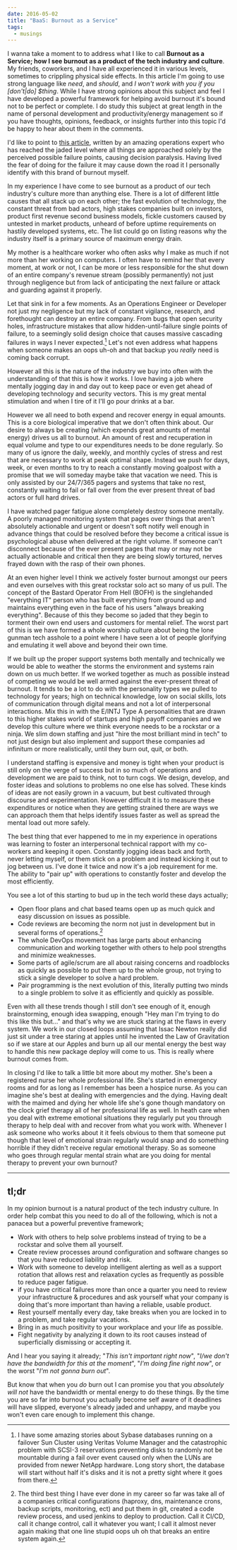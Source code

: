 ```yaml
---
date: 2016-05-02
title: "BaaS: Burnout as a Service"
tags:
  - musings
---
```


I wanna take a moment to to address what I like to call **Burnout as a Service; how I see burnout as a product of the tech industry and culture**. My friends, coworkers, and I have all experienced it in various levels, sometimes to crippling physical side effects. In this article I'm going to use strong language like _need_, and _should_, and _I won't work with you if you \[don't|do\] $thing_. While I have strong opinions about this subject and feel I have developed a powerful framework for helping avoid burnout it's bound not to be perfect or complete. I do study this subject at great length in the name of personal development and productivity/energy management so if you have thoughts, opinions, feedback, or insights further into this topic I'd be happy to hear about them in the comments.

I'd like to point to [this article](http://blog.lusis.org/blog/2016/04/28/the-flaw-in-all-things/), written by an amazing operations expert who has reached the jaded level where all things are approached solely by the perceived possible failure points, causing decision paralysis. Having lived the fear of doing for the failure it may cause down the road it I personally identify with this brand of burnout myself.

In my experience I have come to see burnout as a product of our tech industry's culture more than anything else. There is a lot of different little causes that all stack up on each other; the fast evolution of technology, the constant threat from bad actors, high stakes companies built on investors, product first revenue second business models, fickle customers caused by untested in market products, unheard of before uptime requirements on hastily developed systems, etc. The list could go on listing reasons why the industry itself is a primary source of maximum energy drain.

My mother is a healthcare worker who often asks why I make as much if not more than her working on computers. I often have to remind her that every moment, at work or not, I can be more or less responsible for the shut down of an entire company's revenue stream (possibly permanently) not just through negligence but from lack of anticipating the next failure or attack and guarding against it properly.

Let that sink in for a few moments. As an Operations Engineer or Developer not just my negligence but my lack of constant vigilance, research, and forethought can destroy an entire company. From bugs that open security holes, infrastructure mistakes that allow hidden-until-failure single points of failure, to a seemingly solid design choice that causes massive cascading failures in ways I never expected.[^1] Let's not even address what happens when someone makes an oops uh-oh and that backup you _really_ need is coming back corrupt.

However all this is the nature of the industry we buy into often with the understanding of that this is how it works. I love having a job where mentally jogging day in and day out to keep pace or even get ahead of developing technology and security vectors. This is my great mental stimulation and when I tire of it I'll go pour drinks at a bar.

However we all need to both expend and recover energy in equal amounts. This is a core biological imperative that we don't often think about. Our desire to always be creating (which expends great amounts of mental energy) drives us all to burnout. An amount of rest and recuperation in equal volume and type to our expenditures needs to be done regularly. So many of us ignore the daily, weekly, and monthly cycles of stress and rest that are necessary to work at peak optimal shape. Instead we push for days, week, or even months to try to reach a constantly moving goalpost with a promise that we will someday maybe take that vacation we need. This is only assisted by our 24/7/365 pagers and systems that take no rest, constantly waiting to fail or fall over from the ever present threat of bad actors or full hard drives.

I have watched pager fatigue alone completely destroy someone mentally. A poorly managed monitoring system that pages over things that aren't absolutely actionable and urgent or doesn't soft notify well enough in advance things that could be resolved before they become a critical issue is psychological abuse when delivered at the right volume. If someone can't disconnect because of the ever present pages that may or may not be actually actionable and critical then they are being slowly tortured, nerves frayed down with the rasp of their own phones.

At an even higher level I think we actively foster burnout amongst our peers and even ourselves with this great rockstar solo act so many of us pull. The concept of the Bastard Operator From Hell (BOFH) is the singlehanded "everything IT" person who has built everything from ground up and maintains everything even in the face of his users "always breaking everything". Because of this they become so jaded that they begin to torment their own end users and customers for mental relief. The worst part of this is we have formed a whole worship culture about being the lone gunman tech asshole to a point where I have seen a lot of people glorifying and emulating it well above and beyond their own time.

If we built up the proper support systems both mentally and technically we would be able to weather the storms the environment and systems rain down on us much better. If we worked together as much as possible instead of competing we would be well armed against the ever-present threat of burnout. It tends to be a lot to do with the personality types we pulled to technology for years; high on technical knowledge, low on social skills, lots of communication through digital means and not a lot of interpersonal interactions. Mix this in with the E/INTJ Type A personalities that are drawn to this higher stakes world of startups and high payoff companies and we develop this culture where we think everyone needs to be a rockstar or a ninja. We slim down staffing and just "hire the most brilliant mind in tech" to not just design but also implement and support these companies ad infinitum or more realistically, until they burn out, quit, or both.

I understand staffing is expensive and money is tight when your product is still only on the verge of success but in so much of operations and development we are paid to think, not to turn cogs. We design, develop, and foster ideas and solutions to problems no one else has solved. These kinds of ideas are not easily grown in a vacuum, but best cultivated through discourse and experimentation. However difficult it is to measure these expenditures or notice when they are getting strained there are ways we can approach them that helps identify issues faster as well as spread the mental load out more safely.

The best thing that ever happened to me in my experience in operations was learning to foster an interpersonal technical rapport with my co-workers and keeping it open. Constantly jogging ideas back and forth, never letting myself, or them stick on a problem and instead kicking it out to jog between us. I've done it twice and now it's a job requirement for me. The ability to "pair up" with operations to constantly foster and develop the most efficiently.

You see a lot of this starting to bud up in the tech world these days actually;

- Open floor plans and chat based teams open up as much quick and easy discussion on issues as possible.
- Code reviews are becoming the norm not just in development but in several forms of operations.[^2]
- The whole DevOps movement has large parts about enhancing communication and working together with others to help pool strengths and minimize weaknesses.
- Some parts of agile/scrum are all about raising concerns and roadblocks as quickly as possible to put them up to the whole group, not trying to stick a single developer to solve a hard problem.
- Pair programming is the next evolution of this, literally putting two minds to a single problem to solve it as efficiently and quickly as possible.

Even with all these trends though I still don't see enough of it, enough brainstorming, enough idea swapping, enough "Hey man I'm trying to do this like this but…" and that's why we are stuck staring at the flaws in every system. We work in our closed loops assuming that Issac Newton really did just sit under a tree staring at apples until he invented the Law of Gravitation so if we stare at our Apples and burn up all our mental energy the best way to handle this new package deploy will come to us. This is really where burnout comes from.

In closing I'd like to talk a little bit more about my mother. She's been a registered nurse her whole professional life. She's started in emergency rooms and for as long as I remember has been a hospice nurse. As you can imagine she's best at dealing with emergencies and the dying. Having dealt with the maimed and dying her whole life she's gone though mandatory on the clock grief therapy all of her professional life as well. In heath care when you deal with extreme emotional situations they regularly put you through therapy to help deal with and recover from what you work with. Whenever I ask someone who works about it it feels obvious to them that someone put though that level of emotional strain regularly would snap and do something horrible if they didn't receive regular emotional therapy. So as someone who goes through regular mental strain what are you doing for mental therapy to prevent your own burnout?

----

## tl;dr

In my opinion burnout is a natural product of the tech industry culture. In order help combat this you need to do all of the following, which is not a panacea but a powerful preventive framework;

- Work with others to help solve problems instead of trying to be a rockstar and solve them all yourself.
- Create review processes around configuration and software changes so that you have reduced liability and risk.
- Work with someone to develop intelligent alerting as well as a support rotation that allows rest and relaxation cycles as frequently as possible to reduce pager fatigue.
- if you have critical failures more than once a quarter you need to review your infrastructure & procedures and ask yourself what your company is doing that's more important than having a reliable, usable product.
- Rest yourself mentally every day, take breaks when you are locked in to a problem, and take regular vacations.
- Bring in as much positivity to your workplace and your life as possible.
- Fight negativity by analyzing it down to its root causes instead of superficially dismissing or accepting it.

And I hear you saying it already; "_This isn't important right now_", "_I/we don't have the bandwidth for this at the moment_", "_I'm doing fine right now_", or the worst "_I'm not gonna burn out_".

But know that when you _do_ burn out I can promise you that you _absolutely will not_ have the bandwidth or mental energy to do these things. By the time you are so far into burnout you actually become self aware of it deadlines will have slipped, everyone's already jaded and unhappy, and maybe you won't even care enough to implement this change.

[^1]: I have some amazing stories about Sybase databases running on a failover Sun Cluster using Veritas Volume Manager and the catastrophic problem with SCSI-3 reservations preventing disks to randomly not be mountable during a fail over event caused only when the LUNs are provided from newer NetApp hardware. Long story short, the database will start without half it's disks and it is not a pretty sight where it goes from there.

[^2]: The third best thing I have ever done in my career so far was take all of a companies critical configurations (haproxy, dns, maintenance crons, backup scripts, monitoring, ect) and put them in git, created a code review process, and used jenkins to deploy to production. Call it CI/CD, call it change control, call it whatever you want; I call it almost never again making that one line stupid oops uh oh that breaks an entire system again.
